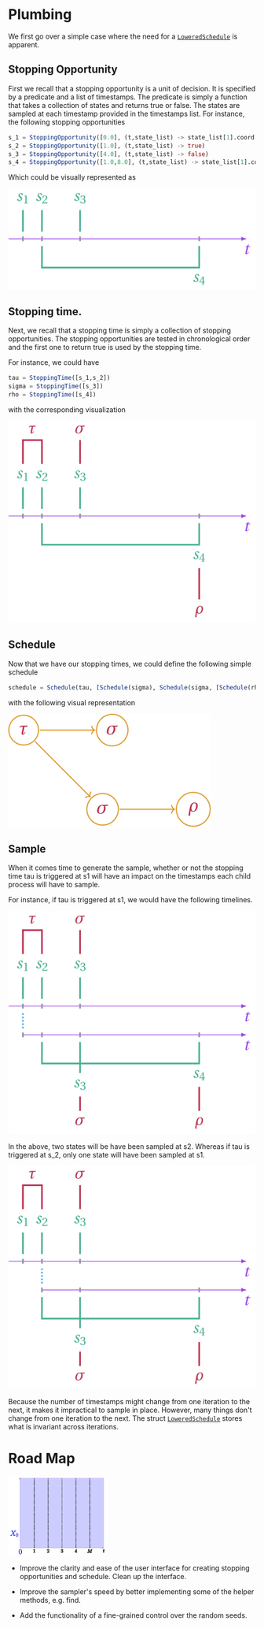 # Plumbing

We first go over a simple case where the need for a [`LoweredSchedule`](@ref) is apparent.

## Stopping Opportunity

First we recall that a stopping opportunity is a unit of decision. It is specified by a predicate and a list of timestamps. The predicate is simply a function that takes a collection of states and returns true or false. The states are sampled at each timestamp provided in the timestamps list. For instance, the following stopping opportunities
```julia
s_1 = StoppingOpportunity([0.0], (t,state_list) -> state_list[1].coord[1] > 0) 
s_2 = StoppingOpportunity([1.0], (t,state_list) -> true)
s_3 = StoppingOpportunity([4.0], (t,state_list) -> false)
s_4 = StoppingOpportunity([1.0,8.0], (t,state_list) -> state_list[1].coord[1] > state_list[2].coord[1])
```
Which could be visually represented as 

 ![StoppingOpportunity](assets/lowered_schedule_page1.svg)

## Stopping time.



Next, we recall that a stopping time is simply a collection of stopping opportunities. The stopping opportunities are tested in chronological order and the first one to return true is used by the stopping time.

For instance, we could have
```julia
tau = StoppingTime([s_1,s_2])
sigma = StoppingTime([s_3])
rho = StoppingTime([s_4])
```
with the corresponding visualization

![StoppingTime](assets/lowered_schedule_page2.svg)

## Schedule

Now that we have our stopping times, we could define the following simple schedule
```julia
schedule = Schedule(tau, [Schedule(sigma), Schedule(sigma, [Schedule(rho)])])
```
with the following visual representation

![Deterministic Schedule](assets/lowered_schedule_page3.svg)

## Sample

When it comes time to generate the sample,  whether or not the stopping time tau is triggered at s1 will have an impact on the timestamps each child process will have to sample. 

For instance, if tau is triggered at s1, we would have the following timelines.

![Schedule](assets/lowered_schedule_page4.svg)

In the above, two states will be have been sampled at s2. Whereas if tau is triggered at s_2, only one state will have been sampled at s1.

![Schedule](assets/lowered_schedule_page5.svg)


Because the number of timestamps might change from one iteration to the next, it makes it impractical to sample in place. However, many things don't change from one iteration to the next. The struct [`LoweredSchedule`](@ref) stores what is invariant across iterations.


# Road Map

![Measuring Time](assets/time_measuring.gif)

* Improve the clarity and ease of the user interface for creating stopping opportunities and schedule. Clean up the interface.

* Improve the sampler's speed by better implementing some of the helper methods, e.g. find.

* Add the functionality of a fine-grained control over the random seeds.

